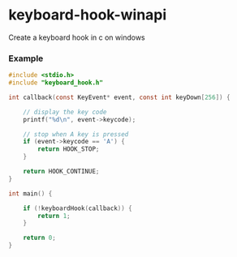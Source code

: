 # keyboard-hook-winapi
Create a keyboard hook in c on windows

### Example

```c
#include <stdio.h>
#include "keyboard_hook.h"

int callback(const KeyEvent* event, const int keyDown[256]) {

	// display the key code
	printf("%d\n", event->keycode);

	// stop when A key is pressed
	if (event->keycode == 'A') {
		return HOOK_STOP;
	}

	return HOOK_CONTINUE;
}

int main() {

	if (!keyboardHook(callback)) {
		return 1;
	}

	return 0;
}
```

